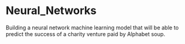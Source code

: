 # Neural_Networks
Building a neural network machine learning model that will be able to predict the success of a charity venture paid by Alphabet soup.
